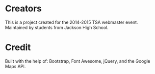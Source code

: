 # Creators

This is a project created for the 2014-2015 TSA webmaster event. Maintained by students from Jackson High School.

# Credit

Built with the help of: 
Bootstrap, Font Awesome, jQuery, and the Google Maps API.
